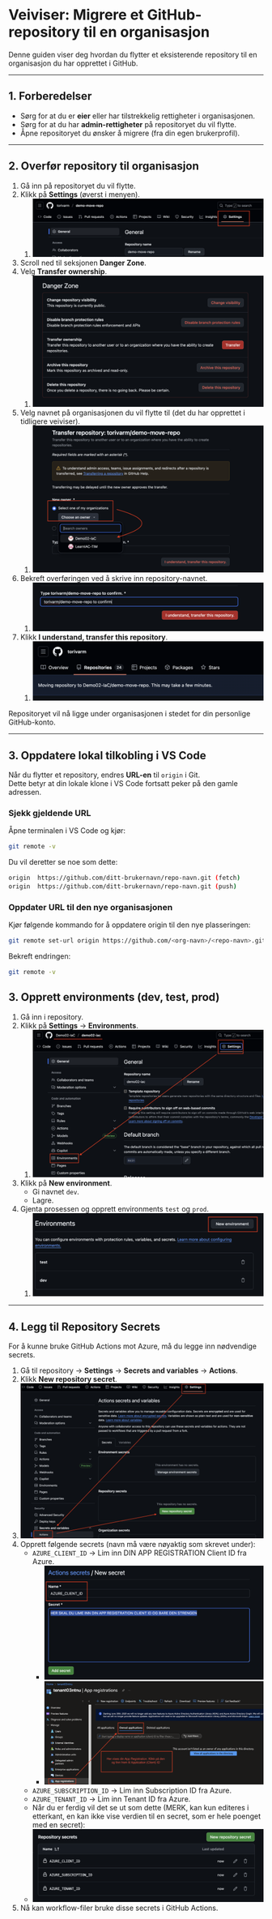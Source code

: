 # Veiviser: Migrere et GitHub-repository til en organisasjon

Denne guiden viser deg hvordan du flytter et eksisterende repository til en organisasjon du har opprettet i GitHub.  

---

## 1. Forberedelser
- Sørg for at du er **eier** eller har tilstrekkelig rettigheter i organisasjonen.
- Sørg for at du har **admin-rettigheter** på repositoryet du vil flytte.
- Åpne repositoryet du ønsker å migrere (fra din egen brukerprofil).

---

## 2. Overfør repository til organisasjon
1. Gå inn på repositoryet du vil flytte.
2. Klikk på **Settings** (øverst i menyen).
   1. ![alt text](img/settingmoverepo.png)
3. Scroll ned til seksjonen **Danger Zone**.
4. Velg **Transfer ownership**.
   1. ![alt text](img/dangerzone.png)
5. Velg navnet på organisasjonen du vil flytte til (det du har opprettet i tidligere veiviser).
   1. ![alt text](img/movetoorg.png)
6. Bekreft overføringen ved å skrive inn repository-navnet.
   1. ![alt text](img/typetoconfirm.png)
7. Klikk **I understand, transfer this repository**.
   1. ![alt text](img/fewminutes.png)

Repositoryet vil nå ligge under organisasjonen i stedet for din personlige GitHub-konto.

---

## 3. Oppdatere lokal tilkobling i VS Code
Når du flytter et repository, endres **URL-en** til `origin` i Git.  
Dette betyr at din lokale klone i VS Code fortsatt peker på den gamle adressen.

### Sjekk gjeldende URL
Åpne terminalen i VS Code og kjør:
```bash
git remote -v
```
Du vil deretter se noe som dette:
```bash
origin  https://github.com/ditt-brukernavn/repo-navn.git (fetch)
origin  https://github.com/ditt-brukernavn/repo-navn.git (push)
```

### Oppdater URL til den nye organisasjonen
Kjør følgende kommando for å oppdatere origin til den nye plasseringen:
```bash
git remote set-url origin https://github.com/<org-navn>/<repo-navn>.git
```
Bekreft endringen:
```bash
git remote -v
```

## 3. Opprett environments (dev, test, prod)
1. Gå inn i repository.
2. Klikk på **Settings** → **Environments**.
   1. ![alt text](img/env.png)
3. Klikk på **New environment**.
   - Gi navnet `dev`.
   - Lagre.
4. Gjenta prosessen og opprett environments `test` og `prod`.
   1. ![alt text](img/envcreate.png)

---

## 4. Legg til Repository Secrets
For å kunne bruke GitHub Actions mot Azure, må du legge inn nødvendige secrets.

1. Gå til repository → **Settings** → **Secrets and variables** → **Actions**.
2. Klikk **New repository secret**.
3. ![alt text](img/actionsecrets.png)
4. Opprett følgende secrets (navn må være nøyaktig som skrevet under):
   - `AZURE_CLIENT_ID` → Lim inn DIN APP REGISTRATION Client ID fra Azure.
     - ![alt text](img/clientidgithub.png)
     - ![alt text](img/clientIDazure.png)
   - `AZURE_SUBSCRIPTION_ID` → Lim inn Subscription ID fra Azure.
   - `AZURE_TENANT_ID` → Lim inn Tenant ID fra Azure.
   - Når du er ferdig vil det se ut som dette (MERK, kan kun editeres i etterkant, en kan ikke vise verdien til en secret, som er hele poenget med en secret):
   - ![alt text](img/allsecrets.png)
5. Nå kan workflow-filer bruke disse secrets i GitHub Actions.